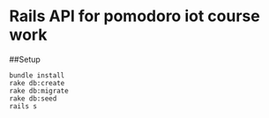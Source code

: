 # Rails API for pomodoro iot course work

##Setup
```
bundle install
rake db:create
rake db:migrate
rake db:seed
rails s
```